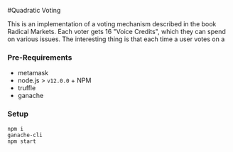 #Quadratic Voting

This is an implementation of a voting mechanism described in the book Radical Markets.
Each voter gets 16 "Voice Credits", which they can spend on various issues.
The interesting thing is that each time a user votes on a 

### Pre-Requirements
- metamask
- node.js > `v12.0.0` + NPM
- truffle
- ganache

### Setup
```
npm i
ganache-cli
npm start
```